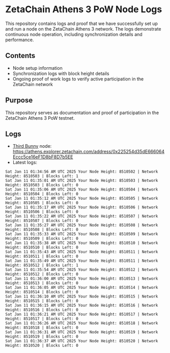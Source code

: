 # ZetaChain Athens 3 PoW Node Logs
This repository contains logs and proof that we have successfully set up and run a node on the ZetaChain Athens 3 network. The logs demonstrate continuous node operation, including synchronization details and performance.

## Contents
- Node setup information
- Synchronization logs with block height details
- Ongoing proof of work logs to verify active participation in the ZetaChain network

## Purpose
This repository serves as documentation and proof of participation in the ZetaChain Athens 3 PoW testnet.

## Logs

- [Third Bunny](https://thirdbunny.xyz/) node: https://athens.explorer.zetachain.com/address/0x225254d35dE666064Eccc5ce16eF1D8bF8D7b5EE
- Latest logs:
```
Sat Jan 11 01:34:56 AM UTC 2025 Your Node Height: 8510502 | Network Height: 8510503 | Blocks Left: 1
Sat Jan 11 01:35:01 AM UTC 2025 Your Node Height: 8510503 | Network Height: 8510503 | Blocks Left: 0
Sat Jan 11 01:35:06 AM UTC 2025 Your Node Height: 8510504 | Network Height: 8510504 | Blocks Left: 0
Sat Jan 11 01:35:12 AM UTC 2025 Your Node Height: 8510505 | Network Height: 8510505 | Blocks Left: 0
Sat Jan 11 01:35:17 AM UTC 2025 Your Node Height: 8510506 | Network Height: 8510506 | Blocks Left: 0
Sat Jan 11 01:35:22 AM UTC 2025 Your Node Height: 8510507 | Network Height: 8510507 | Blocks Left: 0
Sat Jan 11 01:35:27 AM UTC 2025 Your Node Height: 8510508 | Network Height: 8510508 | Blocks Left: 0
Sat Jan 11 01:35:33 AM UTC 2025 Your Node Height: 8510509 | Network Height: 8510509 | Blocks Left: 0
Sat Jan 11 01:35:38 AM UTC 2025 Your Node Height: 8510510 | Network Height: 8510510 | Blocks Left: 0
Sat Jan 11 01:35:43 AM UTC 2025 Your Node Height: 8510511 | Network Height: 8510511 | Blocks Left: 0
Sat Jan 11 01:35:49 AM UTC 2025 Your Node Height: 8510511 | Network Height: 8510512 | Blocks Left: 1
Sat Jan 11 01:35:54 AM UTC 2025 Your Node Height: 8510512 | Network Height: 8510512 | Blocks Left: 0
Sat Jan 11 01:36:00 AM UTC 2025 Your Node Height: 8510513 | Network Height: 8510513 | Blocks Left: 0
Sat Jan 11 01:36:05 AM UTC 2025 Your Node Height: 8510514 | Network Height: 8510514 | Blocks Left: 0
Sat Jan 11 01:36:10 AM UTC 2025 Your Node Height: 8510515 | Network Height: 8510515 | Blocks Left: 0
Sat Jan 11 01:36:15 AM UTC 2025 Your Node Height: 8510516 | Network Height: 8510516 | Blocks Left: 0
Sat Jan 11 01:36:21 AM UTC 2025 Your Node Height: 8510517 | Network Height: 8510517 | Blocks Left: 0
Sat Jan 11 01:36:26 AM UTC 2025 Your Node Height: 8510518 | Network Height: 8510518 | Blocks Left: 0
Sat Jan 11 01:36:31 AM UTC 2025 Your Node Height: 8510519 | Network Height: 8510519 | Blocks Left: 0
Sat Jan 11 01:36:37 AM UTC 2025 Your Node Height: 8510520 | Network Height: 8510520 | Blocks Left: 0
```
